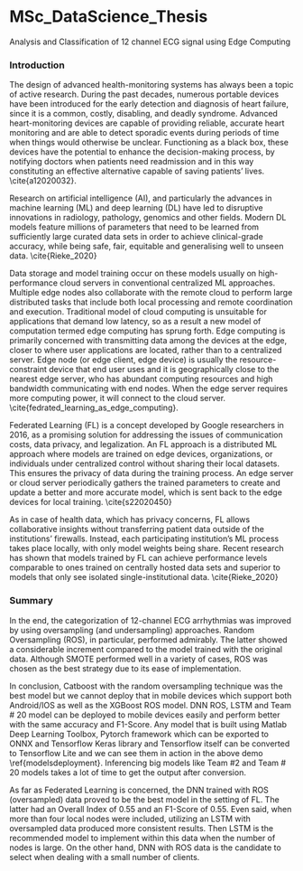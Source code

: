 # MSc_DataScience_Thesis
Analysis and Classification of 12 channel ECG signal using Edge Computing

### Introduction

The design of advanced health-monitoring systems has always been a topic of active research. During the past decades, numerous portable devices have been introduced for the early detection and diagnosis of heart failure, since it is a common, costly, disabling, and deadly syndrome. Advanced heart-monitoring devices are capable of providing reliable, accurate heart monitoring
and are able to detect sporadic events during periods of time when things would otherwise be unclear. Functioning as a black box, these devices have the potential to enhance the decision-making process, by notifying doctors when patients need readmission and in this way constituting an effective alternative capable of saving patients’ lives. \cite{a12020032}.

Research on artificial intelligence (AI), and particularly the advances in machine learning (ML) and deep learning (DL) have led to disruptive innovations in radiology, pathology, genomics and other fields. Modern DL models feature millions of parameters that need to be learned from sufficiently large curated data sets in order to achieve clinical-grade accuracy, while being safe, fair, equitable and generalising well to unseen data. \cite{Rieke_2020}

Data storage and model training occur on these models usually on high-performance cloud servers in conventional centralized ML approaches. Multiple edge nodes also collaborate with the remote cloud to perform large distributed tasks that include both local processing and remote coordination and execution. Traditional model of cloud computing is unsuitable for applications that demand low latency, so as a result a new model of computation termed edge computing has sprung forth. Edge computing is primarily concerned with transmitting data among the devices at the edge, closer to where user applications are located, rather than to a centralized server. Edge node (or edge client, edge device) is usually the resource-constraint device that
end user uses and it is geographically close to the nearest edge server,
who has abundant computing resources and high bandwidth communicating with end nodes. When the edge server requires more computing power, it will connect to the cloud server. \cite{fedrated_learning_as_edge_computing}. 


Federated Learning (FL) is a concept developed by Google researchers in 2016, as a promising solution for addressing the issues of communication costs, data privacy, and legalization. An FL approach is a distributed ML approach where models are trained on edge devices, organizations, or individuals under centralized control without sharing their local datasets. This ensures the privacy of data during the training process. An edge server or cloud server periodically gathers the trained parameters to create and update a better and more accurate model, which is sent back to the edge devices for local training. \cite{s22020450}

As in case of health data, which has privacy concerns, FL allows collaborative insights without transferring patient data outside of the institutions’ firewalls. Instead, each participating institution’s ML process takes place locally, with only model weights being share. Recent research has shown that models trained by FL can achieve performance levels comparable to ones trained on centrally hosted data sets and superior to models that only see isolated single-institutional data. \cite{Rieke_2020}


### Summary

In the end, the categorization of 12-channel ECG arrhythmias was improved by using oversampling (and undersampling) approaches. Random Oversampling (ROS), in particular, performed admirably. The latter showed a considerable increment compared to the model trained with the original data. Although SMOTE performed well in a variety of cases, ROS was chosen as the best strategy due to its ease of implementation.

In conclusion, Catboost with the random oversampling technique was the best model but we cannot deploy that in mobile devices which support both Android/IOS as well as the XGBoost ROS model. DNN ROS, LSTM and Team \# 20 model can be deployed to mobile devices easily and perform better with the same accuracy and F1-Score. Any model that is built using Matlab Deep Learning Toolbox, Pytorch framework which can be exported to ONNX and Tensorflow Keras library and Tensorflow itself can be converted to Tensorflow Lite and we can see them in action in the above demo \ref{modelsdeployment}. Inferencing big models like Team \#2 and Team \# 20 models takes a lot of time to get the output after conversion. 

As far as Federated Learning is concerned, the DNN trained with ROS (oversampled) data proved to be the best model in the setting of FL. The latter had an Overall Index of 0.55 and an F1-Score of 0.55. Even said, when more than four local nodes were included, utilizing an LSTM with oversampled data produced more consistent results. Then LSTM is the recommended model to implement within this data when the number of nodes is large. On the other hand, DNN with ROS data is the candidate to select when dealing with a small number of clients.


